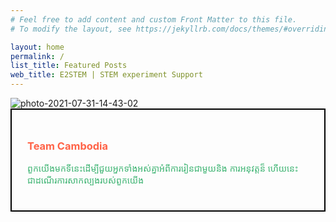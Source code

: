 ```yaml
---
# Feel free to add content and custom Front Matter to this file.
# To modify the layout, see https://jekyllrb.com/docs/themes/#overriding-theme-defaults

layout: home
permalink: /
list_title: Featured Posts
web_title: E2STEM | STEM experiment Support
---
```


<img src="https://i.ibb.co/CsSYhRh/photo-2021-07-31-14-43-02.jpg" alt="photo-2021-07-31-14-43-02" border="0">


<html>
<head>
<style>
#example1 {
  border: 2px solid black;
  padding: 25px;
  background: url(mountain.jpg);
  background-repeat: no-repeat;
  background-size: auto;
=
</style>
</head>
<body>

<div id="example1">
<h3 style="color:Tomato;">Team Cambodia</h3>
  <p style="color:MediumSeaGreen;">ពួកយើងមកទីនេះដើម្បីជួយអ្នកទាំងអស់គ្នាអំពីការរៀនជាមួយនិង ការអនុវត្តន៏ ហើយនេះជាដណើរការសាកល្បងរបស់ពួកយើង</p>
</div>
